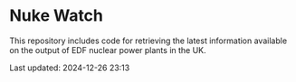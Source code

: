 # Nuke Watch

This repository includes code for retrieving the latest information available on the output of EDF nuclear power plants in the UK.

Last updated: 2024-12-26 23:13
